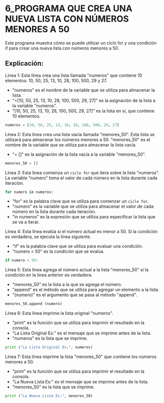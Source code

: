 # 6_PROGRAMA QUE CREA UNA NUEVA LISTA CON NÚMEROS MENORES A 50
Este programa muestra cómo se puede utilizar un ciclo for y una condición if para crear una nueva lista con números menores a 50.
## Explicación: 
Línea 1: Esta línea crea una lista llamada "numeros" que contiene 10 elementos: 10, 50, 25, 13, 10, 28, 100, 500, 29 y 27.
- "numeros" es el nombre de la variable que se utiliza para almacenar la lista.
- "=[10, 50, 25, 13, 10, 28, 100, 500, 29, 27]" es la asignación de la lista a la variable "numeros".
- "[10, 50, 25, 13, 10, 28, 100, 500, 29, 27]" es la lista en sí, que contiene 10 elementos.

```python
numeros = [10, 50, 25, 13, 10, 28, 100, 500, 29, 27]
```

Línea 2: Esta línea crea una lista vacía llamada "menores_50". Esta lista se utilizará para almacenar los números menores a 50.
 "menores_50" es el nombre de la variable que se utiliza para almacenar la lista vacía.
- "= []" es la asignación de la lista vacía a la variable "menores_50".

```python
menores_50 = []
```

Línea 3: Esta línea comienza un `ciclo for` que itera sobre la lista "numeros". La variable "numero" toma el valor de cada número en la lista durante cada iteración.

```python
for numero in numeros:
```

- "for" es la palabra clave que se utiliza para comenzar un `ciclo for`.
- "numero" es la variable que se utiliza para almacenar el valor de cada número en la lista durante cada iteración.
- "in numeros" es la expresión que se utiliza para especificar la lista que se va a iterar.

Línea 4: Esta línea evalúa si el número actual es menor a 50. Si la condición es verdadera, se ejecuta la línea siguiente.
- "if" es la palabra clave que se utiliza para evaluar una condición.
- "numero < 50" es la condición que se evalúa.

```python
if numero < 50:
```

Línea 5: Esta línea agrega el número actual a la lista "menores_50" si la condición en la línea anterior es verdadera.
- "menores_50" es la lista a la que se agrega el número.
- "append" es el método que se utiliza para agregar un elemento a la lista.
- "(numero)" es el argumento que se pasa al método "append".

```python
menores_50.append (numero)
```

Línea 6: Esta línea imprime la lista original "numeros".
- "print" es la función que se utiliza para imprimir el resultado en la consola.
- "La Lista Original Es:" es el mensaje que se imprime antes de la lista.
- "numeros" es la lista que se imprime.

```python
print ("La Lista Original Es:", numeros)
```

Línea 7: Esta línea imprime la lista "menores_50" que contiene los números menores a 50.
- "print" es la función que se utiliza para imprimir el resultado en la consola.
- "La Nueva Lista Es:" es el mensaje que se imprime antes de la lista.
- "menores_50" es la lista que se imprime.

```python
print ("La Nueva Lista Es:", menores_50)
```

